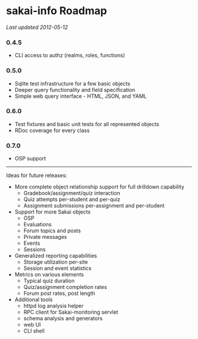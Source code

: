 # sakai-info Roadmap #

*Last updated 2012-05-12*

### 0.4.5 ###

* CLI access to authz (realms, roles, functions)

### 0.5.0 ###

* Sqlite test infrastructure for a few basic objects
* Deeper query functionality and field specification
* Simple web query interface - HTML, JSON, and YAML

### 0.6.0 ###

* Test fixtures and basic unit tests for all represented objects
* RDoc coverage for every class

### 0.7.0 ###

* OSP support

------

Ideas for future releases:

* More complete object relationship support for full drilldown capability
  * Gradebook/assignment/quiz interaction
  * Quiz attempts per-student and per-quiz
  * Assignment submissions per-assignment and per-student
* Support for more Sakai objects
  * OSP
  * Evaluations
  * Forum topics and posts
  * Private messages
  * Events
  * Sessions
* Generalized reporting capabilities
  * Storage utilization per-site
  * Session and event statistics
* Metrics on various elements
  * Typical quiz duration
  * Quiz/assignment completion rates
  * Forum post rates, post length
* Additional tools
  * httpd log analysis helper
  * RPC client for Sakai-monitoring servlet
  * schema analysis and generators
  * web UI
  * CLI shell

